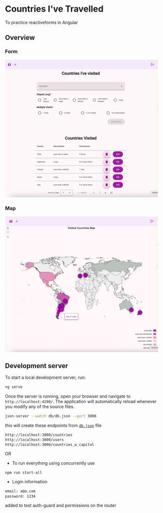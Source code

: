 # Countries I've Travelled

To practice reactiveforms in Angular

## Overview


### Form

![form](src/assets/form.png)

### Map 


![map](src/assets/map.png)

## Development server

To start a local development server, run:

```bash
ng serve
```

Once the server is running, open your browser and navigate to `http://localhost:4200/`. The application will automatically reload whenever you modify any of the source files.

```bash
json-server --watch db/db.json --port 3000
```

this will create these endpoints from [`db.json`](./db/db.json) file
```
http://localhost:3000/countries
http://localhost:3000/users
http://localhost:3000/countries_w_capital
```
OR

* To run everything using concurrently use
``` 
npm run start-all
```

* Login information

```bash
email: a@a.com
password: 1234
```

added to test auth-guard and permissions on the router